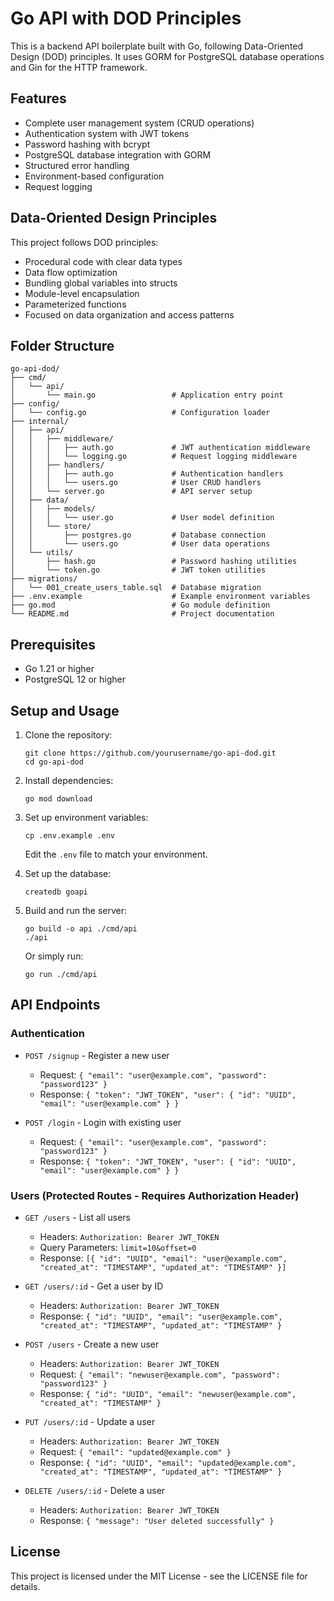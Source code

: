 # Go API with DOD Principles

This is a backend API boilerplate built with Go, following Data-Oriented Design (DOD) principles. It uses GORM for PostgreSQL database operations and Gin for the HTTP framework.

## Features

- Complete user management system (CRUD operations)
- Authentication system with JWT tokens
- Password hashing with bcrypt
- PostgreSQL database integration with GORM
- Structured error handling
- Environment-based configuration
- Request logging

## Data-Oriented Design Principles

This project follows DOD principles:
- Procedural code with clear data types
- Data flow optimization
- Bundling global variables into structs
- Module-level encapsulation
- Parameterized functions
- Focused on data organization and access patterns

## Folder Structure

```
go-api-dod/
├── cmd/
│   └── api/
│       └── main.go                 # Application entry point
├── config/
│   └── config.go                   # Configuration loader
├── internal/
│   ├── api/
│   │   ├── middleware/
│   │   │   ├── auth.go             # JWT authentication middleware
│   │   │   └── logging.go          # Request logging middleware
│   │   ├── handlers/
│   │   │   ├── auth.go             # Authentication handlers
│   │   │   └── users.go            # User CRUD handlers
│   │   └── server.go               # API server setup
│   ├── data/
│   │   ├── models/
│   │   │   └── user.go             # User model definition
│   │   └── store/
│   │       ├── postgres.go         # Database connection
│   │       └── users.go            # User data operations
│   └── utils/
│       ├── hash.go                 # Password hashing utilities
│       └── token.go                # JWT token utilities
├── migrations/
│   └── 001_create_users_table.sql  # Database migration
├── .env.example                    # Example environment variables
├── go.mod                          # Go module definition
└── README.md                       # Project documentation
```

## Prerequisites

- Go 1.21 or higher
- PostgreSQL 12 or higher

## Setup and Usage

1. Clone the repository:
   ```
   git clone https://github.com/yourusername/go-api-dod.git
   cd go-api-dod
   ```

2. Install dependencies:
   ```
   go mod download
   ```

3. Set up environment variables:
   ```
   cp .env.example .env
   ```
   Edit the `.env` file to match your environment.

4. Set up the database:
   ```
   createdb goapi
   ```

5. Build and run the server:
   ```
   go build -o api ./cmd/api
   ./api
   ```
   Or simply run:
   ```
   go run ./cmd/api
   ```

## API Endpoints

### Authentication

- `POST /signup` - Register a new user
    - Request: `{ "email": "user@example.com", "password": "password123" }`
    - Response: `{ "token": "JWT_TOKEN", "user": { "id": "UUID", "email": "user@example.com" } }`

- `POST /login` - Login with existing user
    - Request: `{ "email": "user@example.com", "password": "password123" }`
    - Response: `{ "token": "JWT_TOKEN", "user": { "id": "UUID", "email": "user@example.com" } }`

### Users (Protected Routes - Requires Authorization Header)

- `GET /users` - List all users
    - Headers: `Authorization: Bearer JWT_TOKEN`
    - Query Parameters: `limit=10&offset=0`
    - Response: `[{ "id": "UUID", "email": "user@example.com", "created_at": "TIMESTAMP", "updated_at": "TIMESTAMP" }]`

- `GET /users/:id` - Get a user by ID
    - Headers: `Authorization: Bearer JWT_TOKEN`
    - Response: `{ "id": "UUID", "email": "user@example.com", "created_at": "TIMESTAMP", "updated_at": "TIMESTAMP" }`

- `POST /users` - Create a new user
    - Headers: `Authorization: Bearer JWT_TOKEN`
    - Request: `{ "email": "newuser@example.com", "password": "password123" }`
    - Response: `{ "id": "UUID", "email": "newuser@example.com", "created_at": "TIMESTAMP" }`

- `PUT /users/:id` - Update a user
    - Headers: `Authorization: Bearer JWT_TOKEN`
    - Request: `{ "email": "updated@example.com" }`
    - Response: `{ "id": "UUID", "email": "updated@example.com", "created_at": "TIMESTAMP", "updated_at": "TIMESTAMP" }`

- `DELETE /users/:id` - Delete a user
    - Headers: `Authorization: Bearer JWT_TOKEN`
    - Response: `{ "message": "User deleted successfully" }`

## License

This project is licensed under the MIT License - see the LICENSE file for details.